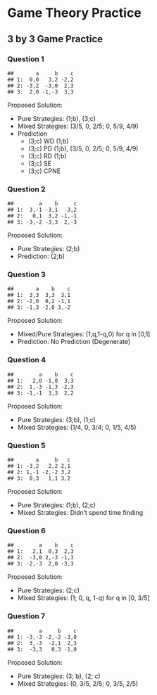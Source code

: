 Game Theory Practice
================

## 3 by 3 Game Practice

### Question 1

    ##       a     b    c
    ## 1:  0,0   3,2 -2,2
    ## 2: -3,2  -3,0  2,3
    ## 3:  2,0 -1,-3  3,3

Proposed Solution:

  - Pure Strategies: (1;b), (3;c)
  - Mixed Strategies: (3/5, 0, 2/5; 0, 5/9, 4/9)
  - Prediction
      - (3;c) WD (1;b)
      - (3;c) PD (1;b), (3/5, 0, 2/5; 0, 5/9, 4/9)
      - (3;c) RD (1;b)
      - (3;c) SE
      - (3;c) CPNE

### Question 2

    ##        a    b     c
    ## 1:  3,-1 -3,1  -3,2
    ## 2:   0,1  3,2 -1,-1
    ## 3: -3,-2 -3,3  2,-3

Proposed Solution:

  - Pure Strategies: (2;b)
  - Prediction: (2;b)

### Question 3

    ##       a    b    c
    ## 1:  3,3  3,3  3,1
    ## 2: -2,0  0,2 -1,1
    ## 3: -1,3 -2,0 3,-2

Proposed Solution:

  - Mixed/Pure Strategies: (1;q,1-q,0) for q in \[0,1\]
  - Prediction: No Prediction (Degenerate)

### Question 4

    ##        a    b    c
    ## 1:   2,0 -1,0  3,3
    ## 2:  1,-3 -1,3 -2,3
    ## 3: -1,-1  3,3  2,2

Proposed Solution:

  - Pure Strategies: (3;b), (1;c)
  - Mixed Strategies: (1/4, 0, 3/4; 0, 1/5, 4/5)

### Question 5

    ##       a     b   c
    ## 1: -3,2   2,2 2,1
    ## 2: 1,-1 -2,-2 3,2
    ## 3:  0,3   1,1 3,2

Proposed Solution:

  - Pure Strategies: (1;b), (2;c)
  - Mixed Strategies: Didn’t spend time finding

### Question 6

    ##        a    b    c
    ## 1:   2,1  0,3  2,3
    ## 2:  -3,0 2,-3 -1,3
    ## 3: -2,-3  2,0 -3,3

Proposed Solution:

  - Pure Strategies: (2;c)
  - Mixed Strategies: (1; 0, q, 1-q) for q in \[0, 3/5\]

### Question 7

    ##        a     b    c
    ## 1: -3,-3 -2,-2 -3,0
    ## 2:  3,-3  -2,1  2,3
    ## 3:  -3,3   0,3 -1,0

Proposed Solution:

  - Pure Strategies: (3; b), (2; c)
  - Mixed Strategies: (0, 3/5, 2/5; 0, 3/5, 2/5)
